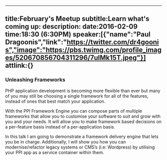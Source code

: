 ----
title:February's Meetup
subtitle:Learn what's coming up:
description:
date:2016-02-09
time:18:30 (6:30PM)
speaker:[{"name":"Paul Dragoonis","link":"https://twitter.com/dr4goonis","image":"https://pbs.twimg.com/profile_images/520670856704311296/7ulMk15T.jpeg"}]
attlink:{}
----

### Unleashing Frameworks

PHP application development is becoming more flexible than ever but many of you may still be choosing a single framework for all of the features, instead of ones that best match your application.  

With the PPI Framework Engine you can compose parts of multiple frameworks that allow you to customise your software to suit and grow with you and your needs. It will allow you to make framework based decisions on a per-feature basis instead of a per-application basis.  

In this talk I am going to demonstrate a framework delivery engine that lets you be in charge. Additionally, I will show you how you can modernise/refactor legacy systems or CMS’s (i.e: Wordpress) by utilising your PPI app as a service container within them.
